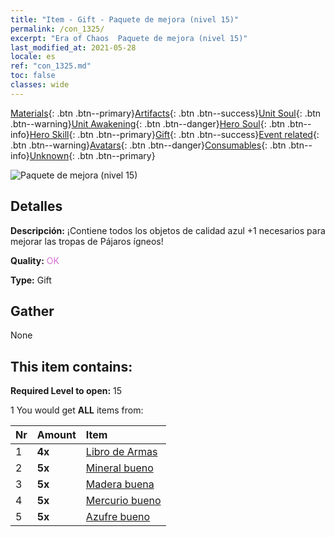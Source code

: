 ```yaml
---
title: "Item - Gift - Paquete de mejora (nivel 15)"
permalink: /con_1325/
excerpt: "Era of Chaos  Paquete de mejora (nivel 15)"
last_modified_at: 2021-05-28
locale: es
ref: "con_1325.md"
toc: false
classes: wide
---
```

 [Materials](/ItemsES/){: .btn .btn--primary}[Artifacts](/ItemsES/Artifacts/){: .btn .btn--success}[Unit Soul](/ItemsES/UnitSoul/){: .btn .btn--warning}[Unit Awakening](/ItemsES/UnitAwakening/){: .btn .btn--danger}[Hero Soul](/ItemsES/HeroSoul/){: .btn .btn--info}[Hero Skill](/ItemsES/HeroSkill/){: .btn .btn--primary}[Gift](/ItemsES/Gift/){: .btn .btn--success}[Event related](/ItemsES/Events/){: .btn .btn--warning}[Avatars](/ItemsES/Avatars/){: .btn .btn--danger}[Consumables](/ItemsES/Consumables/){: .btn .btn--info}[Unknown](/ItemsES/Unknown/){: .btn .btn--primary}

 ![Paquete de mejora (nivel 15)](/images/t/i_906001.png)

## Detalles
 **Descripción:** ¡Contiene todos los objetos de calidad azul +1 necesarios para mejorar las tropas de Pájaros ígneos!

 **Quality:** <span style="color: #DA70D6">OK</span>

 **Type:** Gift

## Gather

  None

## This item contains:

 **Required Level to open:** 15

 1 You would get **ALL** items  from:

  | Nr | Amount |     Item    |
  |:---|:-------|:------------|
  | 1 |  **4x** | [Libro de Armas](/ItemsES/mat_18/) |  | 
  | 2 |  **5x** | [Mineral bueno](/ItemsES/mat_12/) |  | 
  | 3 |  **5x** | [Madera buena](/ItemsES/mat_13/) |  | 
  | 4 |  **5x** | [Mercurio bueno](/ItemsES/mat_14/) |  | 
  | 5 |  **5x** | [Azufre bueno](/ItemsES/mat_15/) |  | 
